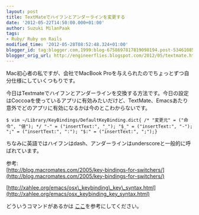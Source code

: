 ```yaml
---
layout: post
title: TextMateでハイフンとアンダーラインを変更する
date: '2012-05-22T14:50:00.000+01:00'
author: Suzuki MilanPaak
tags:
- Ruby/ Ruby on Rails
modified_time: '2012-05-28T08:52:48.324+01:00'
blogger_id: tag:blogger.com,1999:blog-6758697817819098194.post-5346108572038673050
blogger_orig_url: http://engineerflies.blogspot.com/2012/05/textmate.html
---
```


Mac初心者の私ですが、会社でMacBook Proを与えられたのでちょっとずつ自分仕様にしていくつもりです。  
  
今日はTextmateでハイフンとアンダーラインを交換する方法です。今日の設定はCoccoaを使っているアプリに有効みたいだけど、TextMate、Emacsあたり意外でどのアプリに有効になるかは今のとこわからないです。

    $ vim ~/Library/KeyBindings/DefaultKeyBinding.dict{ /* "変更元" = ("命令", "値"); */ "-" = ("insertText:", "_"); "$_" = ("insertText:", "-"); ";" = ("insertText:", ":"); "$:" = ("insertText:", ";");}

  
ちなみに英語ではハイフンはdash、アンダーラインはunderscoreと一般的に呼ばれています。  
  
参考:  
 [http://blog.macromates.com/2005/key-bindings-for-switchers/](http://blog.macromates.com/2005/key-bindings-for-switchers/)  
  
 [http://xahlee.org/emacs/osx\_keybinding\_key\_syntax.html](http://xahlee.org/emacs/osx_keybinding_key_syntax.html)  
  
どういうコマンドがあるかは [ここ](http://www.hcs.harvard.edu/~jrus/Site/selectors.html)を参考にしてください。